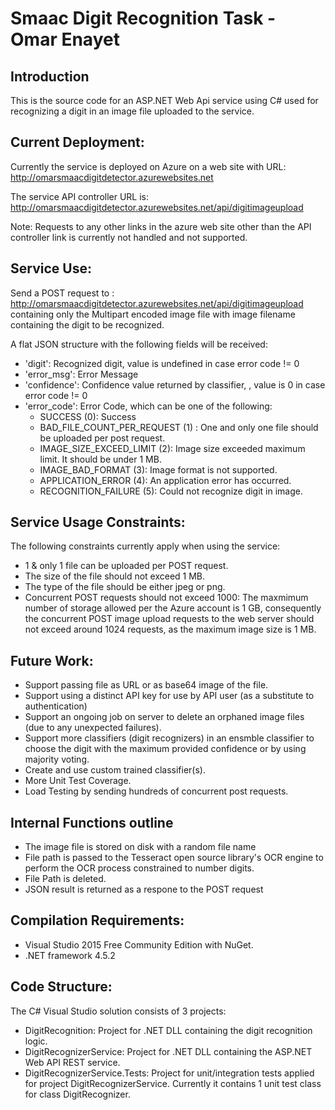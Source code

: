 Smaac Digit Recognition Task - Omar Enayet
============================================

Introduction
------------

This is the source code for an ASP.NET Web Api service using C# used for recognizing a digit in an image file uploaded to the service.

Current Deployment:
-------------------

Currently the service is deployed on Azure on a web site with URL: 
http://omarsmaacdigitdetector.azurewebsites.net

The service API controller URL is:
http://omarsmaacdigitdetector.azurewebsites.net/api/digitimageupload

Note: Requests to any other links in the azure web site other than the API controller link is currently not handled and not supported.

Service Use:
-------------

Send a POST request to :
http://omarsmaacdigitdetector.azurewebsites.net/api/digitimageupload containing only the Multipart encoded image file with image filename containing the digit to be recognized.

A flat JSON structure with the following fields will be received:

* 'digit': Recognized digit, value is undefined in case error code != 0
* 'error_msg': Error Message
* 'confidence': Confidence value returned by classifier, , value is 0 in case error code != 0
* 'error_code': Error Code, which can be one of the following:
	* SUCCESS (0): Success
	* BAD_FILE_COUNT_PER_REQUEST (1) : One and only one file should be uploaded per post request.
	* IMAGE_SIZE_EXCEED_LIMIT (2): Image size exceeded maximum limit. It should be under 1 MB.
	* IMAGE_BAD_FORMAT (3): Image format is not supported.
	* APPLICATION_ERROR (4): An application error has occurred.
	* RECOGNITION_FAILURE (5): Could not recognize digit in image.


Service Usage Constraints:
--------------------------

The following constraints currently apply when using the service:

* 1 & only 1 file can be uploaded per POST request.
* The size of the file should not exceed 1 MB.
* The type of the file should be either jpeg or png.
* Concurrent POST requests should not exceed 1000: The maxmimum number of storage allowed per the Azure account is 1 GB, consequently the concurrent POST image upload requests to the web server should not exceed around 1024 requests, as the maximum image size is 1 MB.

Future Work:
-------------

* Support passing file as URL or as base64 image of the file.
* Support using a distinct API key for use by API user (as a substitute to authentication)
* Support an ongoing job on server to delete an orphaned image files (due to any unexpected failures).
* Support more classifiers (digit recognizers) in an ensmble classifier to choose the digit with the maximum provided confidence or by using majority voting.
* Create and use custom trained classifier(s).
* More Unit Test Coverage.
* Load Testing by sending hundreds of concurrent post requests.

Internal Functions outline
--------------------------

- The image file is stored on disk with a random file name
- File path is passed to the Tesseract open source library's OCR engine to perform the OCR process constrained to number digits.
- File Path is deleted.
- JSON result is returned as a respone to the POST request

Compilation Requirements:
---------------------------

- Visual Studio 2015 Free Community Edition with NuGet.
- .NET framework 4.5.2

Code Structure:
------------------

The C# Visual Studio solution consists of 3 projects:

* DigitRecognition: Project for .NET DLL containing the digit recognition logic.
* DigitRecognizerService: Project for .NET DLL containing the ASP.NET Web API REST service.
* DigitRecognizerService.Tests: Project for unit/integration tests applied for project DigitRecognizerService. Currently it contains 1 unit test class for class DigitRecognizer.

